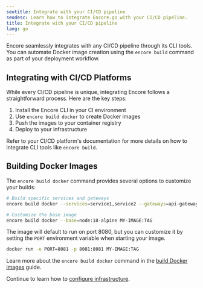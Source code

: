 ```yaml
---
seotitle: Integrate with your CI/CD pipeline
seodesc: Learn how to integrate Encore.go with your CI/CD pipeline.
title: Integrate with your CI/CD pipeline
lang: go
---
```


Encore seamlessly integrates with any CI/CD pipeline through its CLI tools. You can automate Docker image creation using the `encore build` command as part of your deployment workflow.

## Integrating with CI/CD Platforms

While every CI/CD pipeline is unique, integrating Encore follows a straightforward process. Here are the key steps:

1. Install the Encore CLI in your CI environment
2. Use `encore build docker` to create Docker images
3. Push the images to your container registry
4. Deploy to your infrastructure

Refer to your CI/CD platform's documentation for more details on how to integrate CLI tools like `encore build`.

## Building Docker Images

The `encore build docker` command provides several options to customize your builds:

```bash
# Build specific services and gateways
encore build docker --services=service1,service2 --gateways=api-gateway MY-IMAGE:TAG

# Customize the base image
encore build docker --base=node:18-alpine MY-IMAGE:TAG
```

The image will default to run on port 8080, but you can customize it by setting the `PORT` environment variable when starting your image.

```bash
docker run -e PORT=8081 -p 8081:8081 MY-IMAGE:TAG
```

Learn more about the `encore build docker` command in the [build Docker images](/docs/go/self-host/docker-build) guide.

Continue to learn how to [configure infrastructure](/docs/go/self-host/configure-infra).

